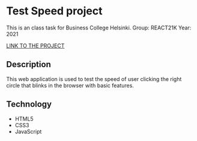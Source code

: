 # Test Speed project

This is an class task for Business College Helsinki.
Group: REACT21K
Year: 2021

[LINK TO THE PROJECT]()

## Description

This web application is used to test the speed of user clicking the right circle that blinks in the browser with basic features.

## Technology

- HTML5
- CSS3
- JavaScript
